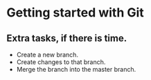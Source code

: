# Getting started with Git 

## Extra tasks, if there is time. 

- Create a new branch.
- Create changes to that branch.
- Merge the branch into the master branch.
